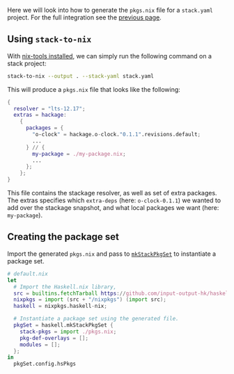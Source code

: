 Here we will look into how to generate the `pkgs.nix` file for a
`stack.yaml` project. For the full integration see the
[previous page](./projects.md).

## Using `stack-to-nix`

With [nix-tools installed](../user-guide.md), we can simply run the
following command on a stack project:

```bash
stack-to-nix --output . --stack-yaml stack.yaml
```

This will produce a `pkgs.nix` file that looks like the following:
```nix
{
  resolver = "lts-12.17";
  extras = hackage:
    {
      packages = {
        "o-clock" = hackage.o-clock."0.1.1".revisions.default;
        ...
      } // {
        my-package = ./my-package.nix;
        ...
      };
    };
}
```

This file contains the stackage resolver, as well as set of extra
packages.  The extras specifies which `extra-deps` (here:
`o-clock-0.1.1`) we wanted to add over the stackage snapshot, and what
local packages we want (here: `my-package`).

## Creating the package set

Import the generated `pkgs.nix` and pass to
[`mkStackPkgSet`](../reference/library.md#mkstackpkgset) to
instantiate a package set.

```nix
# default.nix
let
  # Import the Haskell.nix library,
  src = builtins.fetchTarball https://github.com/input-output-hk/haskell.nix/archive/master.tar.gz;
  nixpkgs = import (src + "/nixpkgs") (import src);
  haskell = nixpkgs.haskell-nix;

  # Instantiate a package set using the generated file.
  pkgSet = haskell.mkStackPkgSet {
    stack-pkgs = import ./pkgs.nix;
    pkg-def-overlays = [];
    modules = [];
  };
in
  pkgSet.config.hsPkgs
```
